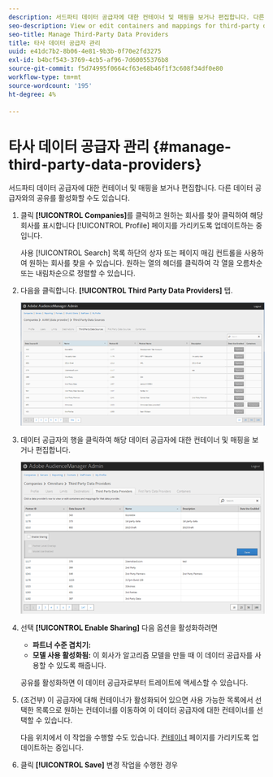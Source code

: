 ```yaml
---
description: 서드파티 데이터 공급자에 대한 컨테이너 및 매핑을 보거나 편집합니다. 다른 데이터 공급자와의 공유를 활성화할 수도 있습니다.
seo-description: View or edit containers and mappings for third-party data providers. You can also enable sharing with different data providers.
seo-title: Manage Third-Party Data Providers
title: 타사 데이터 공급자 관리
uuid: e41dc7b2-8b06-4e81-9b3b-0f70e2fd3275
exl-id: b4bcf543-3769-4cb5-af96-7d60055376b8
source-git-commit: f5d74995f0664cf63e68b46f1f3c608f34df0e80
workflow-type: tm+mt
source-wordcount: '195'
ht-degree: 4%

---
```


# 타사 데이터 공급자 관리 {#manage-third-party-data-providers}

서드파티 데이터 공급자에 대한 컨테이너 및 매핑을 보거나 편집합니다. 다른 데이터 공급자와의 공유를 활성화할 수도 있습니다.

1. 클릭 **[!UICONTROL Companies]**&#x200B;를 클릭하고 원하는 회사를 찾아 클릭하여 해당 회사를 표시합니다 [!UICONTROL Profile] 페이지를 가리키도록 업데이트하는 중입니다.

   사용 [!UICONTROL Search] 목록 하단의 상자 또는 페이지 매김 컨트롤을 사용하여 원하는 회사를 찾을 수 있습니다. 원하는 열의 헤더를 클릭하여 각 열을 오름차순 또는 내림차순으로 정렬할 수 있습니다.
1. 다음을 클릭합니다. **[!UICONTROL Third Party Data Providers]** 탭.

   ![](assets/third_party_providers.png)

1. 데이터 공급자의 행을 클릭하여 해당 데이터 공급자에 대한 컨테이너 및 매핑을 보거나 편집합니다.

   ![단계 결과](assets/third_party_providers_edit.png)

1. 선택 **[!UICONTROL Enable Sharing]** 다음 옵션을 활성화하려면

   * **파트너 수준 겹치기:**
   * **모델 사용 활성화됨:** 이 회사가 알고리즘 모델을 만들 때 이 데이터 공급자를 사용할 수 있도록 해줍니다.

   공유를 활성화하면 이 데이터 공급자로부터 트레이트에 액세스할 수 있습니다.

1. (조건부) 이 공급자에 대해 컨테이너가 활성화되어 있으면 사용 가능한 목록에서 선택한 목록으로 원하는 컨테이너를 이동하여 이 데이터 공급자에 대한 컨테이너를 선택할 수 있습니다.

   다음 위치에서 이 작업을 수행할 수도 있습니다. [컨테이너](../companies/admin-manage-containers.md#task_61DB5CEECC5049DD8D059C642AC3F967) 페이지를 가리키도록 업데이트하는 중입니다.
1. 클릭 **[!UICONTROL Save]** 변경 작업을 수행한 경우
